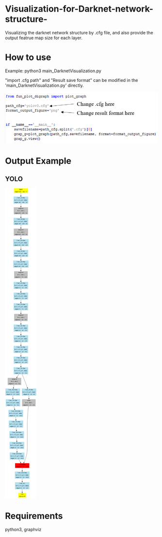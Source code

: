 # Visualization-for-Darknet-network-structure-

Visualizing the darknet network structure by .cfg file, and also provide the output featrue map size for each layer.

# How to use
Example: python3 main_DarknetVisualization.py 

"import .cfg path" and "Result save format" can be modified in the 'main_DarknetVisualization.py' directly.

![example](https://github.com/TommyHuang821/Visualization-for-Darknet-network-structure-/blob/master/fig/de1.png)

# Output Example
## YOLO 

![YOLO](https://github.com/TommyHuang821/Visualization-for-Darknet-network-structure-/blob/master/yolo.gv.png)

# Requirements

python3, graphviz
